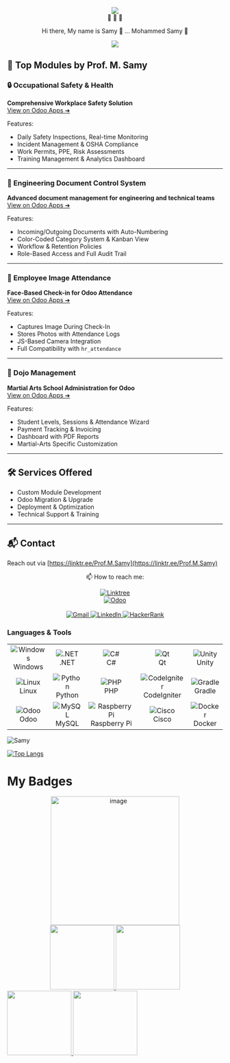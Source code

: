 <div align="center">
  <img src="https://github.com/Morisamy/Morisamy/assets/43931403/689bf81d-6371-4bcc-b316-1e9b2eb3695d">
</div>
<div align="center">
    👋 👋 👋
    <p align="center">Hi there, My name is Samy 🔫 ... Mohammed Samy 🔫</p>
</div>

<div align="center">
  <a href="https://github-profile-trophy.vercel.app/?username=morisamy&theme=matrix&rank=-C,,">
    <img src="https://github-profile-trophy.vercel.app/?username=morisamy&theme=matrix&rank=-C,,">
  </a>
</div>


## 🧩 Top Modules by Prof. M. Samy

### 🔒 Occupational Safety & Health  
**Comprehensive Workplace Safety Solution**  
[View on Odoo Apps ➜](https://apps.odoo.com/apps/modules/18.0/occupational_safety_health_HSE)  

Features:
- Daily Safety Inspections, Real-time Monitoring  
- Incident Management & OSHA Compliance  
- Work Permits, PPE, Risk Assessments  
- Training Management & Analytics Dashboard  

---

### 📁 Engineering Document Control System  
**Advanced document management for engineering and technical teams**  
[View on Odoo Apps ➜](https://apps.odoo.com/apps/modules/17.0/edcs)

Features:
- Incoming/Outgoing Documents with Auto-Numbering  
- Color-Coded Category System & Kanban View  
- Workflow & Retention Policies  
- Role-Based Access and Full Audit Trail  

---

### 📸 Employee Image Attendance  
**Face-Based Check-in for Odoo Attendance**  
[View on Odoo Apps ➜](https://apps.odoo.com/apps/modules/17.0/face_image_attendance_login)

Features:
- Captures Image During Check-In  
- Stores Photos with Attendance Logs  
- JS-Based Camera Integration  
- Full Compatibility with `hr_attendance`  

---

### 🥋 Dojo Management  
**Martial Arts School Administration for Odoo**  
[View on Odoo Apps ➜](https://apps.odoo.com/apps/modules/17.0/dojo_management)

Features:
- Student Levels, Sessions & Attendance Wizard  
- Payment Tracking & Invoicing  
- Dashboard with PDF Reports  
- Martial-Arts Specific Customization  

---

## 🛠 Services Offered  
- Custom Module Development  
- Odoo Migration & Upgrade  
- Deployment & Optimization  
- Technical Support & Training  

---

## 📬 Contact  
Reach out via [https://linktr.ee/Prof.M.Samy](https://linktr.ee/Prof.M.Samy)  


<p align="center">📫 How to reach me:</p>
<div align="center">
    <a href="https://linktr.ee/Prof.M.Samy">
        <img src="https://img.shields.io/badge/Linktree-43E55E?logo=linktree&logoColor=000&style=plastic" alt="Linktree" />
    </a><br>
    <a href="https://apps.odoo.com/apps/modules/browse?author=Samy_Sensei">
        <img src="https://img.shields.io/badge/My%20Odoo%20Marketplace-8A2BE2?style=for-the-badge&logo=odoo&logoColor=white" alt="Odoo" />
    </a>
</div>
<br>
<div align="center">
    <a href="mailto:samymohammed92@gmail.com">
        <img src="https://img.shields.io/badge/Gmail-D14836?style=for-the-badge&logo=gmail&logoColor=white" alt="Gmail" />
    </a>
    <a href="https://www.linkedin.com/in/mohamed-samy92/">
        <img src="https://img.shields.io/badge/linkedin-%230077B5.svg?&style=for-the-badge&logo=linkedin&logoColor=white" alt="LinkedIn" />
    </a>
    <a href="https://www.hackerrank.com/samymohammed92">
        <img src="https://img.shields.io/badge/-Hackerrank-2EC866?style=for-the-badge&logo=HackerRank&logoColor=white" alt="HackerRank" />
    </a>
</div>

### Languages & Tools

<table>
    <tr>
        <td align="center">
            <img src="https://img.shields.io/badge/Windows-0078D6?style=for-the-badge&logo=windows&logoColor=white" alt="Windows" />
            <br>Windows
        </td>
        <td align="center">
            <img src="https://img.shields.io/badge/.NET-5C2D91?style=for-the-badge&logo=.net&logoColor=white" alt=".NET" />
            <br>.NET
        </td>
        <td align="center">
            <img src="https://img.shields.io/badge/c%23-%23239120.svg?style=for-the-badge&logo=c-sharp&logoColor=white" alt="C#" />
            <br>C#
        </td>
        <td align="center">
            <img src="https://img.shields.io/badge/Qt-%23217346.svg?style=for-the-badge&logo=Qt&logoColor=white" alt="Qt" />
            <br>Qt
        </td>
        <td align="center">
            <img src="https://img.shields.io/badge/unity-%23000000.svg?style=for-the-badge&logo=unity&logoColor=white" alt="Unity" />
            <br>Unity
        </td>
    </tr>
    <tr>
        <td align="center">
            <img src="https://img.shields.io/badge/Linux-FCC624?style=for-the-badge&logo=linux&logoColor=black" alt="Linux" />
            <br>Linux
        </td>
        <td align="center">
            <img src="https://img.shields.io/badge/Python-3776AB?style=for-the-badge&logo=python&logoColor=white" alt="Python" />
            <br>Python
        </td>
        <td align="center">
            <img src="https://img.shields.io/badge/PHP-777BB4?style=for-the-badge&logo=php&logoColor=white" alt="PHP" />
            <br>PHP
        </td>
        <td align="center">
            <img src="https://img.shields.io/badge/codeigniter-EF4223?style=for-the-badge&logo=codeigniter&logoColor=white" alt="CodeIgniter" />
            <br>CodeIgniter
        </td>
        <td align="center">
            <img src="https://img.shields.io/badge/Gradle-02303A.svg?style=for-the-badge&logo=Gradle&logoColor=white" alt="Gradle" />
            <br>Gradle
        </td>
    </tr>
    <tr>
        <td align="center">
            <img src="https://img.shields.io/badge/Odoo-714B67?logo=odoo&logoColor=fff&style=flat" alt="Odoo" />
            <br>Odoo
        </td>
        <td align="center">
            <img src="https://img.shields.io/badge/mysql-%2300f.svg?style=for-the-badge&logo=mysql&logoColor=white" alt="MySQL" />
            <br>MySQL
        </td>
        <td align="center">
            <img src="https://img.shields.io/badge/-RaspberryPi-C51A4A?style=for-the-badge&logo=Raspberry-Pi" alt="Raspberry Pi" />
            <br>Raspberry Pi
        </td>
        <td align="center">
            <img src="https://img.shields.io/badge/cisco-%23049fd9.svg?style=for-the-badge&logo=cisco&logoColor=black" alt="Cisco" />
            <br>Cisco
        </td>
        <td align="center">
            <img src="https://img.shields.io/badge/docker-%230db7ed.svg?style=for-the-badge&logo=docker&logoColor=white" alt="Docker" />
            <br>Docker
        </td>
    </tr>
</table>

![Samy](https://img.shields.io/badge/Samy-First%2C%20solve%20the%20problem.%20Then%2C%20write%20the%20code.-blue)

[![Top Langs](https://github-readme-stats.vercel.app/api/top-langs/?username=Morisamy&exclude_repo=web_AI&hide=Scheme,TypeScript,HTML&langs_count=9)](https://github.com/Morisamy/Morisamy/blob/main/README.md)

# My Badges

<div align="center">
  <img src="https://github.com/Morisamy/Morisamy/assets/43931403/5eea80e6-c941-4596-b72e-6e6fa5edab13" alt="image" width="300" />
</div>
<div align="center">
<a href="https://www.credly.com/badges/2e084b0c-4c13-443b-9689-20f296503b2d">
    <img src="https://images.credly.com/size/340x340/images/114ee3e0-902b-45df-b9d0-2f72a16386a8/IT_Fund_for_Cyber_Specialist.png" width="150" />
</a>
<a href="https://www.credly.com/badges/f322b0e5-ddba-4d14-8676-9dece08e922b">
    <img src="https://images.credly.com/size/340x340/images/a850079a-75bb-41e1-adae-dedfabcf597c/Professional_Certificate_-_IBM_Cybersecurity_Analyst.png" width="150" />
</a>
</div>
<a href="https://images.credly.com/images/708ec8c4-b6e3-4425-938a-620e3982c02e/blob">
    <img src="https://images.credly.com/images/708ec8c4-b6e3-4425-938a-620e3982c02e/blob" width="150" />
</a>
<a href="https://images.credly.com/size/680x680/images/caf78f37-b800-45b8-9822-7b5d35bbadd6/blob">
    <img src="https://images.credly.com/size/680x680/images/caf78f37-b800-45b8-9822-7b5d35bbadd6/blob" width="150" />
</a>
